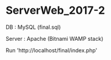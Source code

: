 # ServerWeb_2017-2

DB : MySQL (final.sql)

Server : Apache (Bitnami WAMP stack)

Run 'http://localhost/final/index.php'
